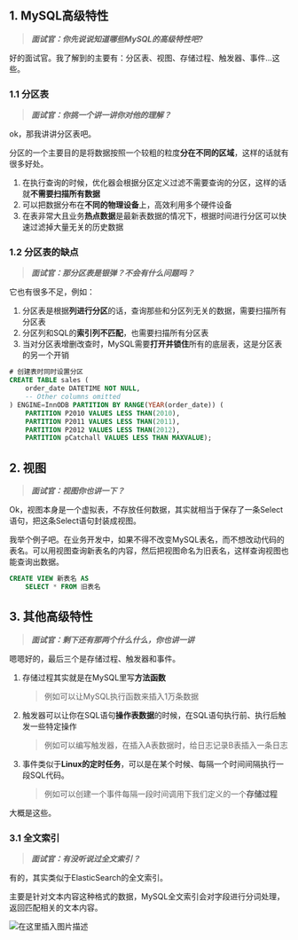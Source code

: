 ## 1. MySQL高级特性

> ***面试官：你先说说知道哪些MySQL的高级特性吧?***

好的面试官。我了解到的主要有：分区表、视图、存储过程、触发器、事件...这些。

### 1.1 分区表

> ***面试官：你挑一个讲一讲你对他的理解？***

ok，那我讲讲分区表吧。

分区的一个主要目的是将数据按照一个较粗的粒度**分在不同的区域**，这样的话就有很多好处。

1. 在执行查询的时候，优化器会根据分区定义过滤不需要查询的分区，这样的话就**不需要扫描所有数据**
2. 可以把数据分布在**不同的物理设备**上，高效利用多个硬件设备
3. 在表非常大且业务**热点数据**是最新表数据的情况下，根据时间进行分区可以快速过滤掉大量无关的历史数据

### 1.2 分区表的缺点

> ***面试官：那分区表是银弹？不会有什么问题吗？***

它也有很多不足，例如：

1. 分区表是根据**列进行分区**的话，查询那些和分区列无关的数据，需要扫描所有分区表
2. 分区列和SQL的**索引列不匹配**，也需要扫描所有分区表
3. 当对分区表增删改查时，MySQL需要**打开并锁住**所有的底层表，这是分区表的另一个开销

```sql
# 创建表时同时设置分区
CREATE TABLE sales (
    order_date DATETIME NOT NULL,
    -- Other columns omitted
) ENGINE=InnODB PARTITION BY RANGE(YEAR(order_date)) (
    PARTITION P2010 VALUES LESS THAN(2010),
    PARTITION P2011 VALUES LESS THAN(2011),
    PARTITION P2012 VALUES LESS THAN(2012),
    PARTITION pCatchall VALUES LESS THAN MAXVALUE);
```

## 2. 视图

> ***面试官：视图你也讲一下？***

Ok，视图本身是一个虚拟表，不存放任何数据，其实就相当于保存了一条Select语句，把这条Select语句封装成视图。

我举个例子吧。在业务开发中，如果不得不改变MySQL表名，而不想改动代码的表名。可以用视图查询新表名的内容，然后把视图命名为旧表名，这样查询视图也能查询出数据。

```sql
CREATE VIEW 新表名 AS
	SELECT * FROM 旧表名
```

## 3. 其他高级特性

> ***面试官：剩下还有那两个什么什么，你也讲一讲***

嗯嗯好的，最后三个是存储过程、触发器和事件。

1. 存储过程其实就是在MySQL里写**方法函数**

   > 例如可以让MySQL执行函数来插入1万条数据

2. 触发器可以让你在SQL语句**操作表数据**的时候，在SQL语句执行前、执行后触发一些特定操作

   > 例如可以编写触发器，在插入A表数据时，给日志记录B表插入一条日志

3. 事件类似于**Linux的定时任务**，可以是在某个时候、每隔一个时间间隔执行一段SQL代码。

   > 例如可以创建一个事件每隔一段时间调用下我们定义的一个**存储过程**

大概是这些。

### 3.1 全文索引

> ***面试官：有没听说过全文索引？***

有的，其实类似于ElasticSearch的全文索引。

主要是针对文本内容这种格式的数据，MySQL全文索引会对字段进行分词处理，返回匹配相关的文本内容。

![在这里插入图片描述](https://img-blog.csdnimg.cn/direct/191cc611991a44feb0c937d751de3107.png#pic_center)
